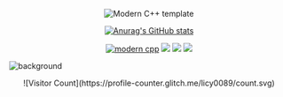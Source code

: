 <div id="Hei! Nice to see you." align=center>

![Modern C++ template][github-sub-title:img]

[![Anurag's GitHub stats](https://github-readme-stats.vercel.app/api?username=licy0089)](https://github.com/anuraghazra/github-readme-stats)
<!--
[![知乎](https://img.shields.io/badge/%E7%9F%A5%E4%B9%8E-mq%E7%99%BD-yello)](https://www.zhihu.com/people/o4ze4r)
[![youtube](https://img.shields.io/badge/video-YouTube-red)](https://www.youtube.com/channel/UCey35Do4RGewqr-6EiaCJrg)
-->
[![modern cpp](https://img.shields.io/badge/code-Modern%20C++-blue)](https://learn.microsoft.com/zh-cn/cpp/cpp/welcome-back-to-cpp-modern-cpp) 
![](https://img.shields.io/badge/讨厌-学习-yellow)
![](https://img.shields.io/badge/性格-开朗-red) 
![](https://img.shields.io/badge/爱好-二次元-red)

</div>


![background](image/头像.jpg)

<div align="center">
  ![Visitor Count](https://profile-counter.glitch.me/licy0089/count.svg)
</div>

[github-sub-title:img]: https://readme-typing-svg.herokuapp.com?font=Segoe+Script&center=true&lines=Chunyu-Li.
